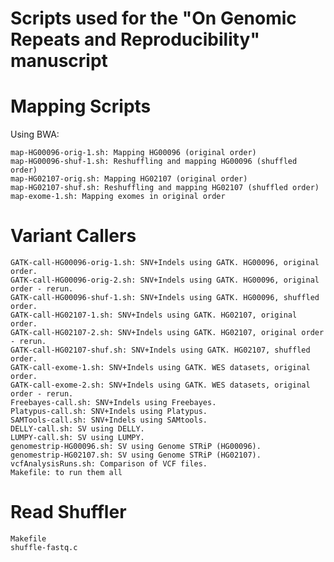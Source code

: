 
Scripts used for the "On Genomic Repeats and Reproducibility" manuscript
========================================================================

Mapping Scripts
===============

Using BWA:

	map-HG00096-orig-1.sh: Mapping HG00096 (original order)
	map-HG00096-shuf-1.sh: Reshuffling and mapping HG00096 (shuffled order)
	map-HG02107-orig.sh: Mapping HG02107 (original order)
	map-HG02107-shuf.sh: Reshuffling and mapping HG02107 (shuffled order)
	map-exome-1.sh: Mapping exomes in original order

Variant Callers
===============

	GATK-call-HG00096-orig-1.sh: SNV+Indels using GATK. HG00096, original order.
	GATK-call-HG00096-orig-2.sh: SNV+Indels using GATK. HG00096, original order - rerun.
	GATK-call-HG00096-shuf-1.sh: SNV+Indels using GATK. HG00096, shuffled order.
	GATK-call-HG02107-1.sh: SNV+Indels using GATK. HG02107, original order.
	GATK-call-HG02107-2.sh: SNV+Indels using GATK. HG02107, original order - rerun.
	GATK-call-HG02107-shuf.sh: SNV+Indels using GATK. HG02107, shuffled order.
	GATK-call-exome-1.sh: SNV+Indels using GATK. WES datasets, original order.
	GATK-call-exome-2.sh: SNV+Indels using GATK. WES datasets, original order - rerun.	
	Freebayes-call.sh: SNV+Indels using Freebayes.
	Platypus-call.sh: SNV+Indels using Platypus.
	SAMTools-call.sh: SNV+Indels using SAMtools.
	DELLY-call.sh: SV using DELLY.	
	LUMPY-call.sh: SV using LUMPY.
	genomestrip-HG00096.sh: SV using Genome STRiP (HG00096).
	genomestrip-HG02107.sh: SV using Genome STRiP (HG02107).
	vcfAnalysisRuns.sh: Comparison of VCF files.
	Makefile: to run them all

Read Shuffler
=============
	Makefile
	shuffle-fastq.c
